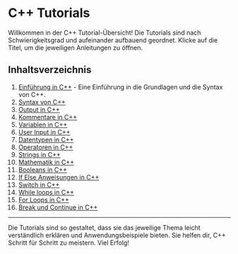 # C++ Tutorials

Willkommen in der C++ Tutorial-Übersicht! Die Tutorials sind nach Schwierigkeitsgrad und aufeinander aufbauend geordnet. Klicke auf die Titel, um die jeweiligen Anleitungen zu öffnen.

## Inhaltsverzeichnis

1. [Einführung in C++](Einführung_in_cpp.md) - Eine Einführung in die Grundlagen und die Syntax von C++.
2. [Syntax von C++](Syntax.md)
3. [Output in C++](Output.md)
4. [Kommentare in C++](Comments.md)
5. [Variablen in C++](Variablen.md)
6. [User Input in C++](UserInput.md)
7. [Datentypen in C++](Datatypes.md)
8. [Operatoren in C++](Operators.md)
9. [Strings in C++](Strings.md)
10. [Mathematik in C++](Math.md)
11. [Booleans in C++](Booleans.md)
12. [If Else Anweisungen in C++](Conditions.md)
13. [Switch in C++](Swicht.md)
14. [While loops in C++](Whileloop.md)
15. [For Loops in C++](Forloop.md)
16. [Break und Continue in C++](Breakcontinue.md)

---

Die Tutorials sind so gestaltet, dass sie das jeweilige Thema leicht verständlich erklären und Anwendungsbeispiele bieten. Sie helfen dir, C++ Schritt für Schritt zu meistern. Viel Erfolg!
